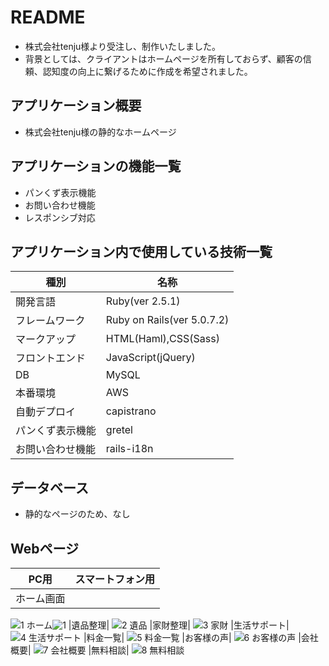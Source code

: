 # README

- 株式会社tenju様より受注し、制作いたしました。
- 背景としては、クライアントはホームページを所有しておらず、顧客の信頼、認知度の向上に繋げるために作成を希望されました。

## アプリケーション概要

- 株式会社tenju様の静的なホームページ


## アプリケーションの機能一覧

- パンくず表示機能
- お問い合わせ機能
- レスポンシブ対応

## アプリケーション内で使用している技術一覧
|種別|名称|
|------|----|
|開発言語|Ruby(ver 2.5.1)|
|フレームワーク|Ruby on Rails(ver 5.0.7.2)|
|マークアップ|HTML(Haml),CSS(Sass)|
|フロントエンド|JavaScript(jQuery)|
|DB|MySQL|
|本番環境|AWS|
|自動デプロイ|capistrano|
|パンくず表示機能|gretel|
|お問い合わせ機能|rails-i18n|

## データベース

- 静的なページのため、なし

## Webページ
|PC用|スマートフォン用|
|---|---|
|ホーム画面|
![1 ホーム](https://user-images.githubusercontent.com/54468465/80168623-4b60d700-861e-11ea-90b2-d256cc62913e.png)![1](https://user-images.githubusercontent.com/54468465/80169542-b7dcd580-8620-11ea-88de-7e396fd285a3.png)
|遺品整理|
![2 遺品](https://user-images.githubusercontent.com/54468465/80169087-81528b00-861f-11ea-857d-609ac57e4496.png)
|家財整理|
![3 家財](https://user-images.githubusercontent.com/54468465/80169137-a3e4a400-861f-11ea-8343-4f3c94a0555e.png)
|生活サポート|
![4 生活サポート](https://user-images.githubusercontent.com/54468465/80169145-aa731b80-861f-11ea-8085-d8518c4f7c03.png)
|料金一覧|
![5 料金一覧](https://user-images.githubusercontent.com/54468465/80169148-acd57580-861f-11ea-9a19-f386f4e4a7bb.png)
|お客様の声|
![6 お客様の声](https://user-images.githubusercontent.com/54468465/80169151-ae06a280-861f-11ea-840b-e0c563c8e4cd.png)
|会社概要|
![7 会社概要](https://user-images.githubusercontent.com/54468465/80169153-af37cf80-861f-11ea-9e23-f34cf73fc458.png)
|無料相談|
![8 無料相談](https://user-images.githubusercontent.com/54468465/80169156-afd06600-861f-11ea-892a-6f2f5dfe2641.png)